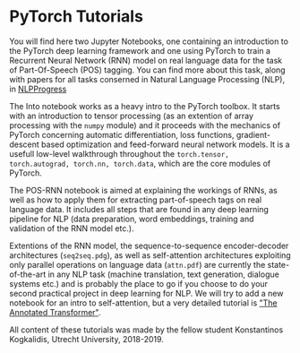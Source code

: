 
# PyTorch Tutorials

You will find here two Jupyter Notebooks, one containing an introduction to the PyTorch deep learning framework and one using PyTorch to train a Recurrent Neural Network (RNN) model on real language data for the task of Part-Of-Speech (POS) tagging. You can find more about this task, along with papers for all tasks conserned in Natural Language Processing (NLP), in [NLPProgress](http://nlpprogress.com/)

The Into notebook works as a heavy intro to the PyTorch toolbox. It starts with an introduction to tensor processing (as an extention of array processing with the `numpy` module) and it proceeds with the mechanics of PyTorch concerning automatic differentiation, loss functions, gradient-descent based optimization and feed-forward neural network models. It is a usefull low-level walkthrough throughout the `torch.tensor, torch.autograd, torch.nn, torch.data`, which are the core modules of PyTorch.

The POS-RNN notebook is aimed at explaining the workings of RNNs, as well as how to apply them for extracting part-of-speech tags on real language data. It includes all steps that are found in any deep learning pipeline for NLP (data preparation, word embeddings, training and validation of the RNN model etc.).

Extentions of the RNN model, the sequence-to-sequence encoder-decoder architectures (`seq2seq.pdg`), as well as self-attention architectures exploiting only parallel operations on language data (`attn.pdf`) are currently the state-of-the-art in any NLP task (machine translation, text generation, dialogue systems etc.) and is probably the place to go if you choose to do your second practical project in deep learning for NLP. We will try to add a new notebook for an intro to self-attention, but a very detailed tutorial is ["The Annotated Transformer"](https://nlp.seas.harvard.edu/2018/04/03/attention.html).

All content of these tutorials was made by the fellow student Konstantinos Kogkalidis, Utrecht University, 2018-2019. 

